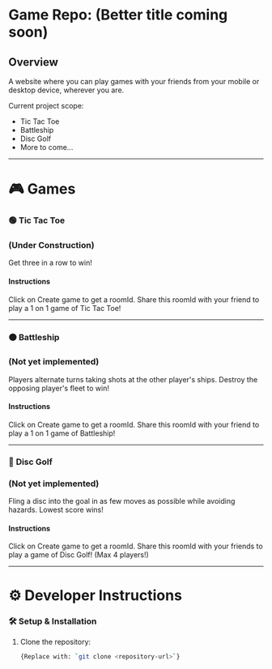 # Game Repo: (Better title coming soon)

## Overview
A website where you can play games with your friends from your mobile or desktop device, wherever you are.

Current project scope:
* Tic Tac Toe
* Battleship
* Disc Golf
* More to come...

---

# 🎮 **Games** 

### 🟢 **Tic Tac Toe**
### (Under Construction)

Get three in a row to win!

#### Instructions
Click on Create game to get a roomId. Share this roomId with your friend to play a 1 on 1 game of Tic Tac Toe!

---

### 🟠 **Battleship**
### (Not yet implemented)
Players alternate turns taking shots at the other player's ships. Destroy the opposing player's fleet to win!


#### Instructions
Click on Create game to get a roomId. Share this roomId with your friend to play a 1 on 1 game of Battleship!

---

### 🔵 **Disc Golf**
### (Not yet implemented)
Fling a disc into the goal in as few moves as possible while avoiding hazards. Lowest score wins!

#### Instructions
Click on Create game to get a roomId. Share this roomId with your friends to play a game of Disc Golf! (Max 4 players!)

---

# ⚙️ **Developer Instructions**

### 🛠️ Setup & Installation

1. Clone the repository:
   ```bash
   {Replace with: `git clone <repository-url>`}
